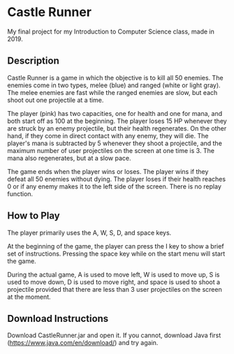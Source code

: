 # Castle Runner

My final project for my Introduction to Computer Science class, made in 2019.

## Description

Castle Runner is a game in which the objective is to kill all 50 enemies. The enemies come in two types, melee (blue) and ranged (white or light gray). The melee enemies are fast while the ranged enemies are slow, but each shoot out one projectile at a time.

The player (pink) has two capacities, one for health and one for mana, and both start off as 100 at the beginning. The player loses 15 HP whenever they are struck by an enemy projectile, but their health regenerates. On the other hand, if they come in direct contact with any enemy, they will die. The player's mana is subtracted by 5 whenever they shoot a projectile, and the maximum number of user projectiles on the screen at one time is 3. The mana also regenerates, but at a slow pace.

The game ends when the player wins or loses. The player wins if they defeat all 50 enemies without dying. The player loses if their health reaches 0 or if any enemy makes it to the left side of the screen. There is no replay function.

## How to Play 

The player primarily uses the A, W, S, D, and space keys.

At the beginning of the game, the player can press the I key to show a brief set of instructions. Pressing the space key while on the start menu will start the game.

During the actual game, A is used to move left, W is used to move up, S is used to move down, D is used to move right, and space is used to shoot a projectile provided that there are less than 3 user projectiles on the screen at the moment.

## Download Instructions

Download CastleRunner.jar and open it. If you cannot, download Java first (https://www.java.com/en/download/) and try again.
